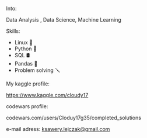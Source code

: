 Into:

Data Analysis , 
Data Science,
Machine Learning

Skills:
- Linux 🐧
- Python 🐍
- SQL 🛢
- Pandas 🐼
- Problem solving 🪛


My kaggle profile:

https://www.kaggle.com/cloudy17

codewars profile:

codewars.com/users/Cloduy17g35/completed_solutions

e-mail adress: ksawery.lejczak@gmail.com

<!---
Cloudy17g35/Cloudy17g35 is a ✨ special ✨ repository because its `README.md` (this file) appears on your GitHub profile.
You can click the Preview link to take a look at your changes.
--->
